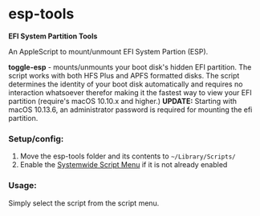 # esp-tools
**EFI System Partition Tools**

An AppleScript to mount/unmount EFI System Partion (ESP).

**toggle-esp** - mounts/unmounts your boot disk's hidden EFI partition. The script works with both HFS Plus and APFS formatted disks. The script determines the identity of your boot disk automatically and requires no interaction whatsoever therefor making it the fastest way to view your EFI partition (require's macOS 10.10.x and higher.) **UPDATE:** Starting with macOS 10.13.6, an administrator password is required for mounting the efi partition.

### Setup/config:

1. Move the esp-tools folder and its contents to `~/Library/Scripts/`
2. Enable the [Systemwide Script Menu][] if it is not already enabled

### Usage:

Simply select the script from the script menu.

[Systemwide Script Menu]: https://developer.apple.com/library/content/documentation/LanguagesUtilities/Conceptual/MacAutomationScriptingGuide/UsetheSystem-WideScriptMenu.html
